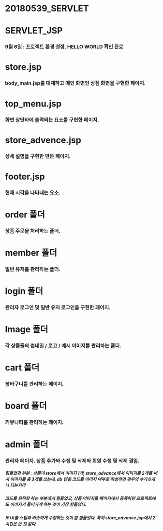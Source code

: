 # 20180539_SERVLET

# SERVLET_JSP
### 9월 6일 : 프로젝트 환경 설정, HELLO WORLD 확인 완료

# store.jsp
### body_main.jsp를 대체하고 메인 화면인 상점 화면을 구현한 페이지.

# top_menu.jsp
### 화면 상단바에 출력되는 요소를 구현한 페이지.

# store_advence.jsp
### 상세 설명을 구현한 만든 페이지.

# footer.jsp
### 현재 시각을 나타내는 요소.

# order 폴더
### 상품 주문을 처리하는 폴더.

# member 폴더
### 일반 유저를 관리하는 폴더.

# login 폴더
### 관리자 로그인 및 일반 유저 로그인을 구현한 페이지.

# Image 폴더
### 각 상품들의 썸네일 / 로고 / 예시 이미지를 관리하는 폴더.

# cart 폴더
### 장바구니를 관리하는 페이지.

# board 폴더
### 커뮤니티를 관리하는 페이지.

# admin 폴더
### 관리자 페이지. 상품 추가와 수정 및 삭제와 회원 수정 및 삭제 겸임.

##### 힘들었던 부분 : 상품이 store에서 이미지 1개, store_advance에서 이미지를 2개를 써서 이미지를 총 3개를 쓰는데, db 연동 코드를 이미지 여부로 작성하면 경우의 수가 8개나 되는지라
##### 코드를 최적화 하는 부분에서 힘들었고, 상품 이미지를 페이지에서 등록하면 프로젝트에도 이미지가 들어가게 하는 것이 가장 힘들었다.
##### 또 UI를 스팀과 비슷하게 수정하는 것이 참 힘들었다. 특히 store_advance.jsp에서 2시간은 쓴 것 같다.